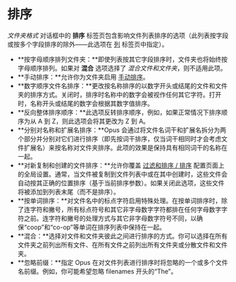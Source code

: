 # 排序

*文件夹格式* 对话框中的 **排序** 标签页包含影响文件列表排序的选项（此列表按字段或按多个字段排序的除外——此选项在 [列](columns/README.zh.md) 标签页中指定）。

- **按字母顺序排列文件夹：**即使列表按其它字段排序时，文件夹也将始终按字母顺序排列。如果对 **混合** 选项选择了 *混合文件和文件夹*，则不适用此项。
- **手动排序：**允许你为文件夹启用 [手动排序](../../sorting_and_grouping/manual_sorting.zh.md)。
- **数字顺序文件名排序：**更改按名称排序的以数字开头或结尾的文件和文件夹的排序方式。关闭时，排序时名称中的数字会被视作任何其它字符。打开时，名称开头或结尾的数字会根据其数字值排序。
- **反向整体排序顺序：**此选项反转排序顺序，例如，如果正常情况下排序顺序为从 A 到 Z，则此选项会将其更改为 Z 到 A。
- **分别对名称和扩展名排序：**Opus 会通过将文件名词干和扩展名拆分为两个部分并分别对它们进行排序（即先按词干排序，仅当词干相同时才会考虑文件扩展名）来按名称对文件夹排序。此项的效果是保持具有相同词干的名称在一起。
- **对新复制和创建的文件排序：**允许你覆盖 [过滤和排序 / 排序](/Manual/preferences/preferences_categories/filtering_and_sorting/sorting.zh.md) 配置页面上的全局设置。通常，当文件被复制到文件列表中或在其中创建时，这些文件会自动按其正确的位置排序（基于当前排序参数）。如果关闭此选项，这些文件将被添加到列表末尾（而不是排序）。
- **按单词排序：**对文件名中的标点字符启用特殊处理。在按单词排序时，除了连字符和撇号，所有标点符号和其它非字母数字字符都排在任何字母数字字符之前。连字符和撇号的处理方式与其它非字母数字符号不同，以确保“coop”和“co-op”等单词在排序列表中保持在一起。
- **混合：**选择对文件和文件夹彼此之间进行排序的方式。你可以选择在所有文件夹之前列出所有文件、在所有文件之前列出所有文件夹或分散文件和文件夹。
- **忽略前缀：**指定 Opus 在对文件列表进行排序时将忽略的一个或多个文件名前缀。例如，你可能希望忽略 filenames 开头的“The”。
